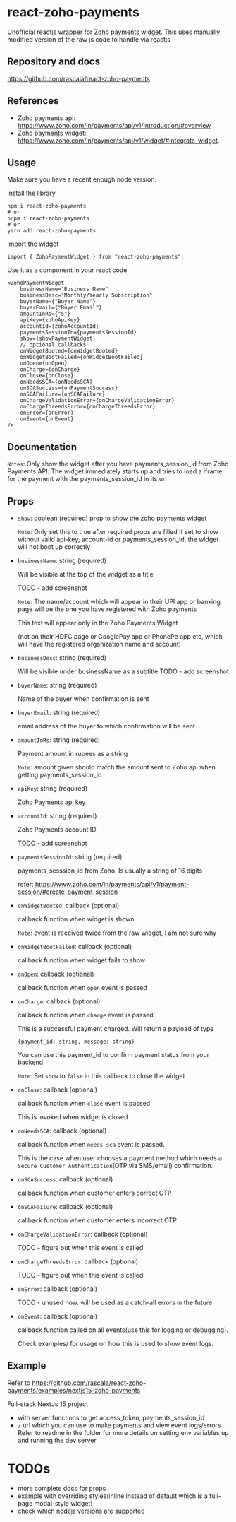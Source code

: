 # react-zoho-payments
Unofficial reactjs wrapper for Zoho payments widget.
This uses manually modified version of the raw js code to handle via reactjs

## Repository and docs
https://github.com/rascala/react-zoho-payments

## References
- Zoho payments api: https://www.zoho.com/in/payments/api/v1/introduction/#overview
- Zoho payments widget: https://www.zoho.com/in/payments/api/v1/widget/#integrate-widget. 

## Usage
Make sure you have a recent enough node version.

install the library
```
npm i react-zoho-payments
# or
pnpm i react-zoho-payments
# or
yarn add react-zoho-payments
```
import the widget
```
import { ZohoPaymentWidget } from "react-zoho-payments";
```

Use it as a component in your react code
```
<ZohoPaymentWidget
	businessName="Business Name"
	businessDesc="Monthly/Yearly Subscription"
	buyerName={"Buyer Name"}
	buyerEmail={"Buyer Email"}
	amountInRs={"5"}
	apiKey={zohoApiKey}
	accountId={zohoAccountId}
	paymentsSessionId={paymentsSessionId}
	show={showPaymentWidget}
	// optional callbacks
	onWidgetBooted={onWidgetBooted}
	onWidgetBootFailed={onWidgetBootFailed}
	onOpen={onOpen}
	onCharge={onCharge}
	onClose={onClose}
	onNeedsSCA={onNeedsSCA}
	onSCASuccess={onPaymentSuccess}
	onSCAFailure={onSCAFailure}
	onChargeValidationError={onChargeValidationError}
	onChargeThreedsError={onChargeThreedsError}
	onError={onError}
	onEvent={onEvent}
/>
```

## Documentation
`Notes`: Only show the widget after you have payments_session_id from Zoho Payments API. The widget immediately starts up and tries to load a iframe for the payment with the payments_session_id in its url
## Props
- `show`: boolean (required)
  prop to show the zoho payments widget

  `Note`: Only set this to true after required props are filled
  If set to show without valid api-key, account-id or payments_session_id, the widget will not boot up correctly     
- `businessName`: string (required)

  Will be visible at the top of the widget as a title

  TODO - add screenshot

  `Note`: The name/account which will appear in their UPI app or banking page will be the one you have registered with Zoho payments

  This text will appear only in the Zoho Payments Widget

  (not on their HDFC page or GooglePay app or PhonePe app etc, which will have the registered organization name and account)
- `businessDesc`: string (required)

  Will be visible under businessName as a subtitle
  TODO - add screenshot
- `buyerName`: string (required)

  Name of the buyer when confirmation is sent
- `buyerEmail`: string (required)

  email address of the buyer to which confirmation will be sent
- `amountInRs`: string (required)

  Payment amount in rupees as a string

  `Note`: amount given should match the amount sent to Zoho api when getting payments_session_id 
- `apiKey`: string (required)

  Zoho Payments api key 
- `accountId`: string (required)

  Zoho Payments account ID

  TODO - add screenshot
- `paymentsSessionId`: string (required)

  payments_sesssion_id from Zoho. Is usually a string of 16 digits

  refer: https://www.zoho.com/in/payments/api/v1/payment-session/#create-payment-session
- `onWidgetBooted`: callback (optional)

  callback function when widget is shown

  `Note`: event is received twice from the raw widget, I am not sure why
- `onWidgetBootFailed`: callback (optional)

  callback function when widget fails to show
- `onOpen`: callback (optional)

  callback function when `open` event is passed
- `onCharge`: callback (optional)

  callback function when `charge` event is passed.

  This is a successful payment charged.
  Will return a payload of type

  `{payment_id: string, message: string}`

  You can use this payment_id to confirm payment status from your backend

  `Note`: Set `show` to `false` in this callback to close the widget
- `onClose`: callback (optional)

  callback function when `close` event is passed.

  This is invoked when widget is closed
- `onNeedsSCA`: callback (optional)

  callback function when `needs_sca` event is passed.

  This is the case when user chooses a payment method which 
  needs a `Secure Customer Authentication`(OTP via SMS/email) confirmation.
- `onSCASuccess`: callback (optional)

  callback function when customer enters correct OTP
- `onSCAFailure`: callback (optional)

  callback function when customer enters incorrect OTP
- `onChargeValidationError`: callback (optional)

  TODO - figure out when this event is called
- `onChargeThreedsError`: callback (optional)

  TODO - figure out when this event is called
- `onError`: callback (optional)

  TODO - unused now. will be used as a catch-all errors in the future.
- `onEvent`: callback (optional)

  callback function called on all events(use this for logging or debugging).

  Check examples/ for usage on how this is used to show event logs.

## Example
Refer to https://github.com/rascala/react-zoho-payments/examples/nextjs15-zoho-payments

Full-stack NextJs 15 project
- with server functions to get access_token, payments_session_id
- `/` url which you can use to make payments and view event logs/errors
Refer to readme in the folder for more details on setting env variables up and running the dev server


# TODOs
- more complete docs for props
- example with overriding styles(inline instead of default which is a full-page modal-style widget)
- check which nodejs versions are supported
